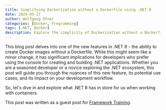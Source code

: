 ```yaml
---
title: Simplifying Dockerization without a Dockerfile using .NET 8
date: 2024-05-27
author: Wolfgang Ofner
categories: [Docker, Programming]
tags: [.NET, Docker]
description: Explore the simplicity of Dockerization without a Dockerfile using .NET 8. A game-changer for developers using console-based .NET applications.
---
```


This blog post delves into one of the new features in .NET 8 - the ability to create Docker images without a Dockerfile. While this might seem like a minor change, it has significant implications for developers who prefer using the console for creating and building .NET applications. Whether you are a seasoned developer or a novice exploring the .NET ecosystem, this post will guide you through the nuances of this new feature, its potential use cases, and its impact on your development workflow. 

So, let's dive in and explore what .NET 8 has in store for us when working with containers.

This post was written as a guest post for <a href="https://www.frameworktraining.co.uk/news-insights/simplifying-docker-dot-net-8" target="_blank" rel="noopener noreferrer">Framework Training</a>.